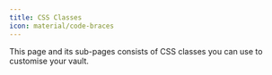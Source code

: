```yaml
---
title: CSS Classes
icon: material/code-braces
---
```


This page and its sub-pages consists of CSS classes you can use to customise
your vault.

